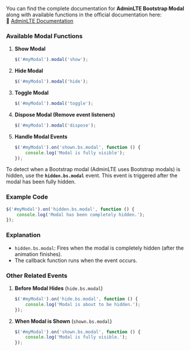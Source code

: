 
You can find the complete documentation for **AdminLTE Bootstrap Modal** along with available functions in the official documentation here:  
🔗 [AdminLTE Documentation](https://adminlte.io/docs/3.1/)

### **Available Modal Functions**

1. **Show Modal**
    
    ```javascript
    $('#myModal').modal('show');
    ```
    
2. **Hide Modal**
    
    ```javascript
    $('#myModal').modal('hide');
    ```
    
3. **Toggle Modal**
    
    ```javascript
    $('#myModal').modal('toggle');
    ```
    
4. **Dispose Modal (Remove event listeners)**
    
    ```javascript
    $('#myModal').modal('dispose');
    ```
    
5. **Handle Modal Events**
    
    ```javascript
    $('#myModal').on('shown.bs.modal', function () {
        console.log('Modal is fully visible');
    });
    ```


To detect when a Bootstrap modal (AdminLTE uses Bootstrap modals) is hidden, use the **`hidden.bs.modal`** event. This event is triggered after the modal has been fully hidden.

### **Example Code**

```javascript
$('#myModal').on('hidden.bs.modal', function () {
    console.log('Modal has been completely hidden.');
});
```

### **Explanation**

- `hidden.bs.modal`: Fires when the modal is completely hidden (after the animation finishes).
- The callback function runs when the event occurs.

### **Other Related Events**

1. **Before Modal Hides** (`hide.bs.modal`)
    
    ```javascript
    $('#myModal').on('hide.bs.modal', function () {
        console.log('Modal is about to be hidden.');
    });
    ```
    
2. **When Modal is Shown** (`shown.bs.modal`)
    
    ```javascript
    $('#myModal').on('shown.bs.modal', function () {
        console.log('Modal is fully visible.');
    });
    ```